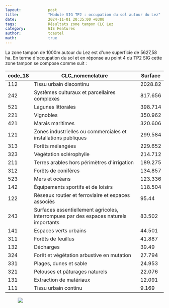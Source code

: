 ```yaml
---
layout:            post
title:             "Module SIG TP2 : occupation du sol autour du Lez"
date:              2024-11-01 20:35:00 +0300
tags:              Résultats zone tampon CLC Lez 
category:          GIS Features
author:            tcastel
math:              true
---
```


La zone tampon de 1000m autour du Lez est d'une superficie de 5627,58 ha. En terme d'occupation du sol et en réponse au point 4 du TP2 SIG cette zone tampon se compose comme suit :

| code_18 | CLC_nomenclature                                                                     | Surface   |
|---------|--------------------------------------------------------------------------------------|-----------|
| 112     | Tissu urbain discontinu                                                              | 2028.82   |
| 242     | Systèmes culturaux et parcellaires complexes                                         | 817.656   |
| 521     | Lagunes littorales                                                                   | 398.714   |
| 221     | Vignobles                                                                            | 350.962   |
| 421     | Marais maritimes                                                                     | 320.606   |
| 121     | Zones industrielles ou commerciales et installations publiques                       | 299.584   |
| 313     | Forêts mélangées                                                                     | 229.652   |
| 323     | Végétation sclérophylle                                                              | 214.712   |
| 211     | Terres arables hors périmètres d'irrigation                                          | 189.275   |
| 312     | Forêts de conifères                                                                  | 134.857   |
| 523     | Mers et océans                                                                       | 123.336   |
| 142     | Équipements sportifs et de loisirs                                                   | 118.504   |
| 122     | Réseaux routier et ferroviaire et espaces associés                                   | 95.44     |
| 243     | Surfaces essentiellement agricoles, interrompues par des espaces naturels importants | 83.502    |
| 141     | Espaces verts urbains                                                                | 44.501    |
| 311     | Forêts de feuillus                                                                   | 41.887    |
| 132     | Décharges                                                                            | 39.49     |
| 324     | Forêt et végétation arbustive en mutation                                            | 27.794    |
| 331     | Plages, dunes et sable                                                               | 24.953    |
| 321     | Pelouses et pâturages naturels                                                       | 22.076    |
| 131     | Extraction de matériaux                                                              | 12.091    |
| 111     | Tissu urbain continu                                                                 | 9.169     |


<figure class="center">
   <img src="{{ "/media/imgis/CLC_Lez.jpeg#center" | absolute_url }}" />
</figure>

